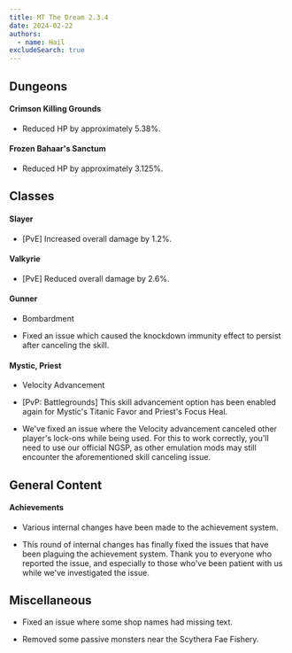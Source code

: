 ```yaml
---
title: MT The Dream 2.3.4
date: 2024-02-22
authors:
  - name: Hail
excludeSearch: true
---
```


Dungeons
--------

#### Crimson Killing Grounds

-   Reduced HP by approximately 5.38%.

#### Frozen Bahaar's Sanctum

-   Reduced HP by approximately 3.125%.

Classes
-------

#### Slayer

-   [PvE] Increased overall damage by 1.2%.

#### Valkyrie

-   [PvE] Reduced overall damage by 2.6%.

#### Gunner

-   Bombardment

-   Fixed an issue which caused the knockdown immunity effect to persist after canceling the skill.

#### Mystic, Priest

-   Velocity Advancement

-   [PvP: Battlegrounds] This skill advancement option has been enabled again for Mystic's Titanic Favor and Priest's Focus Heal.

-   We've fixed an issue where the Velocity advancement canceled other player's lock-ons while being used. For this to work correctly, you'll need to use our official NGSP, as other emulation mods may still encounter the aforementioned skill canceling issue.

General Content
---------------

#### Achievements

-   Various internal changes have been made to the achievement system.

-   This round of internal changes has finally fixed the issues that have been plaguing the achievement system. Thank you to everyone who reported the issue, and especially to those who've been patient with us while we've investigated the issue.

Miscellaneous
-------------

-   Fixed an issue where some shop names had missing text.

-   Removed some passive monsters near the Scythera Fae Fishery.